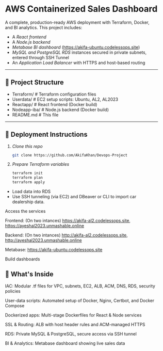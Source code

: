 # AWS Containerized Sales Dashboard

A complete, production-ready AWS deployment with Terraform, Docker, and BI analytics. This project includes:

- A *React frontend* 
- A *Node.js backend* 
- *Metabase BI dashboard* (https://akifa-ubuntu.codelessops.site)
- *MySQL and PostgreSQL RDS* instances secured in private subnets, entered through SSH Tunnel
- An *Application Load Balancer* with HTTPS and host-based routing

---

## 📂 Project Structure


- Terraform/ # Terraform configuration files
- Userdata/ # EC2 setup scripts: Ubuntu, AL2, AL2023
- Reactapp/ # React frontend (Docker build)
- Nodeapp-iba/ # Node.js backend (Docker build)
- README.md # This file



---

## 🔧 Deployment Instructions

1. *Clone this repo*  
   ```bash
   git clone https://github.com/AkifaKhan/Devops-Project
2. *Prepare Terraform variables*
   ```bash
   terraform init
   terraform plan
   terraform apply

- Load data into RDS
- Use SSH tunneling (via EC2) and DBeaver or CLI to import car dealership data.

Access the services

Frontend: (On two intances) https://akifa-al2.codelessops.site, https://ayeshal2023.unmashable.online

Backend: (On two intances)  http://akifa-al2.codelessops.site, http://ayeshal2023.unmashable.online

Metabase: https://akifa-ubuntu.codelessops.site

Build dashboards

## 🚀 What's Inside
IAC: Modular .tf files for VPC, subnets, EC2, ALB, ACM, DNS, RDS, security policies

User-data scripts: Automated setup of Docker, Nginx, Certbot, and Docker Compose

Dockerized apps: Multi-stage Dockerfiles for React & Node services

SSL & Routing: ALB with host header rules and ACM-managed HTTPS

RDS: Private MySQL & PostgreSQL, secure access via SSH tunnel

BI & Analytics: Metabase dashboard showing live sales data
